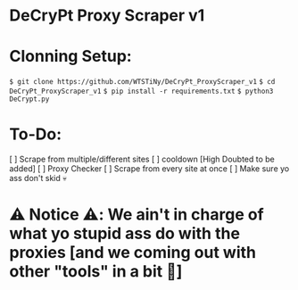 # DeCryPt Proxy Scraper v1

# Clonning Setup:
`$ git clone https://github.com/WTSTiNy/DeCryPt_ProxyScraper_v1`
`$ cd DeCryPt_ProxyScraper_v1`
`$ pip install -r requirements.txt`
`$ python3 DeCrypt.py`

# To-Do:
[ ] Scrape from multiple/different sites
[ ] cooldown [High Doubted to be added]
[ ] Proxy Checker
[ ] Scrape from every site at once
[ ] Make sure yo ass don't skid 💀

# ⚠️ Notice ⚠️: We ain't in charge of what yo stupid ass do with the proxies [and we coming out with other "tools" in a bit 🙂]
